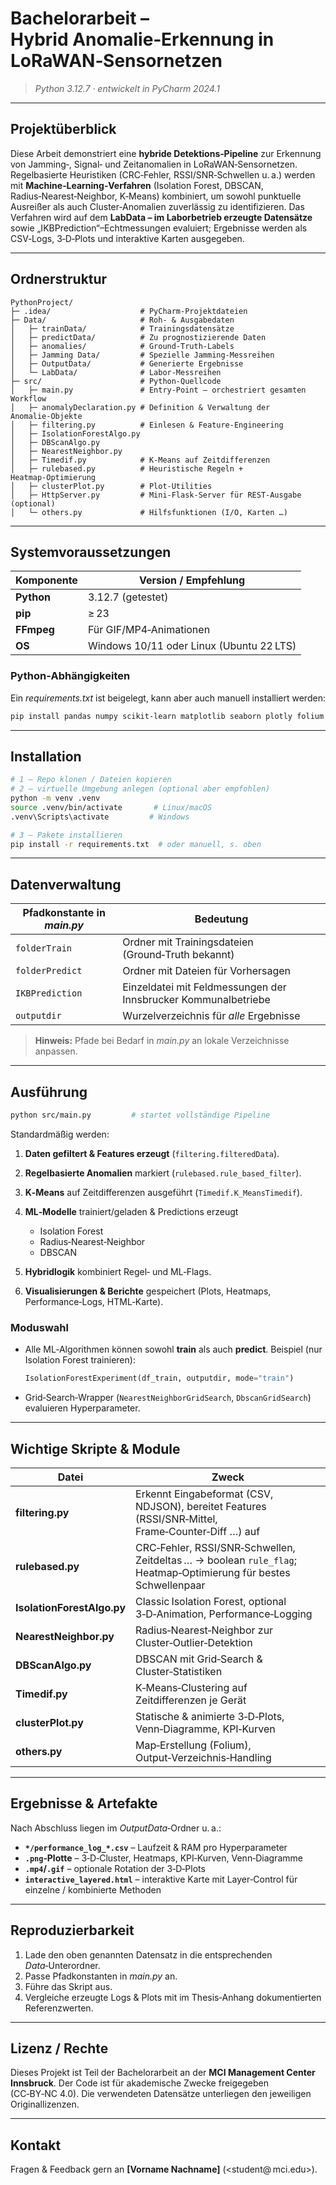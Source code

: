 # Bachelorarbeit – **Hybrid Anomalie‑Erkennung in LoRaWAN‑Sensornetzen**

> *Python 3.12.7 · entwickelt in PyCharm 2024.1*

---

## Projektüberblick <a name="projektüberblick"></a>

Diese Arbeit demonstriert eine **hybride Detektions‑Pipeline** zur Erkennung von Jamming‑, Signal‑ und Zeit­anomalien in LoRaWAN‑Sensornetzen.
Regelbasierte Heuristiken (CRC‑Fehler, RSSI/SNR‑Schwellen u. a.) werden mit **Machine‑Learning‑Verfahren** (Isolation Forest, DBSCAN, Radius‑Nearest‑Neighbor, K‑Means) kombiniert, um sowohl punktuelle Ausreißer als auch Cluster‑Anomalien zuverlässig zu identifizieren.
Das Verfahren wird auf dem **LabData – im Laborbetrieb erzeugte Datensätze** sowie „IKBPrediction“–Echt­messungen evaluiert; Ergebnisse werden als CSV‑Logs, 3‑D‑Plots und interaktive Karten ausgegeben.

---

## Ordnerstruktur <a name="ordnerstruktur"></a>

```
PythonProject/
├─ .idea/                    # PyCharm‑Projektdateien
├─ Data/                     # Roh‑ & Ausgabedaten
│   ├─ trainData/            # Trainings­datensätze
│   ├─ predictData/          # Zu prognostizierende Daten
│   ├─ anomalies/            # Ground‑Truth‑Labels
│   ├─ Jamming Data/         # Spezielle Jamming‑Messreihen
│   ├─ OutputData/           # Generierte Ergebnisse
│   └─ LabData/              # Labor‑Messreihen
├─ src/                      # Python‑Quellcode
│   ├─ main.py               # Entry‑Point – orchestriert gesamten Workflow
│   ├─ anomalyDeclaration.py # Definition & Verwaltung der Anomalie‑Objekte
│   ├─ filtering.py          # Einlesen & Feature‑Engineering
│   ├─ IsolationForestAlgo.py
│   ├─ DBScanAlgo.py
│   ├─ NearestNeighbor.py
│   ├─ Timedif.py            # K‑Means auf Zeitdifferenzen
│   ├─ rulebased.py          # Heuristische Regeln + Heatmap‑Optimierung
│   ├─ clusterPlot.py        # Plot‑Utilities
│   ├─ HttpServer.py         # Mini‑Flask‑Server für REST‑Ausgabe (optional)
│   └─ others.py             # Hilfsfunktionen (I/O, Karten …)
```

---

## Systemvoraussetzungen <a name="systemvoraussetzungen"></a>

| Komponente | Version / Empfehlung                     |
| ---------- | ---------------------------------------- |
| **Python** | 3.12.7 (getestet)                        |
| **pip**    | ≥ 23                                     |
| **FFmpeg** | Für GIF/MP4‑Animationen                  |
| **OS**     | Windows 10/11 oder Linux (Ubuntu 22 LTS) |

### Python‑Abhängigkeiten

Ein *requirements.txt* ist beigelegt, kann aber auch manuell installiert werden:

```bash
pip install pandas numpy scikit-learn matplotlib seaborn plotly folium matplotlib-venn psutil joblib tqdm
```

---

## Installation <a name="installation"></a>

```bash
# 1 – Repo klonen / Dateien kopieren
# 2 – virtuelle Umgebung anlegen (optional aber empfohlen)
python -m venv .venv
source .venv/bin/activate       # Linux/macOS
.venv\Scripts\activate         # Windows

# 3 – Pakete installieren
pip install -r requirements.txt  # oder manuell, s. oben
```

---

## Datenverwaltung <a name="datenverwaltung"></a>

| Pfadkonstante in *main.py* | Bedeutung                                                      |
| -------------------------- | -------------------------------------------------------------- |
| `folderTrain`              | Ordner mit Trainingsdateien (Ground‑Truth bekannt)             |
| `folderPredict`            | Ordner mit Dateien für Vorhersagen                             |
| `IKBPrediction`            | Einzeldatei mit Feldmessungen der Innsbrucker Kommunalbetriebe |
| `outputdir`                | Wurzelverzeichnis für *alle* Ergebnisse                        |

> **Hinweis:** Pfade bei Bedarf in *main.py* an lokale Verzeichnisse anpassen.

---

## Ausführung <a name="ausfuehrung"></a>

```bash
python src/main.py         # startet vollständige Pipeline
```

Standardmäßig werden:

1. **Daten gefiltert & Features erzeugt** (`filtering.filteredData`).
2. **Regelbasierte Anomalien** markiert (`rulebased.rule_based_filter`).
3. **K‑Means** auf Zeitdifferenzen ausgeführt (`Timedif.K_MeansTimedif`).
4. **ML‑Modelle** trainiert/geladen & Predictions erzeugt

   * Isolation Forest
   * Radius‑Nearest‑Neighbor
   * DBSCAN
5. **Hybridlogik** kombiniert Regel‑ und ML‑Flags.
6. **Visualisierungen & Berichte** gespeichert (Plots, Heatmaps, Performance‑Logs, HTML‑Karte).

### Moduswahl

* Alle ML‑Algorithmen können sowohl **train** als auch **predict**.
  Beispiel (nur Isolation Forest trainieren):

  ```python
  IsolationForestExperiment(df_train, outputdir, mode="train")
  ```
* Grid‑Search‑Wrapper (`NearestNeighborGridSearch`, `DbscanGridSearch`) evaluieren Hyper­parameter.

---

## Wichtige Skripte & Module <a name="module"></a>

| Datei                      | Zweck                                                                                                            |
| -------------------------- | ---------------------------------------------------------------------------------------------------------------- |
| **filtering.py**           | Erkennt Eingabeformat (CSV, NDJSON), bereitet Features (RSSI/SNR‑Mittel, Frame‑Counter‑Diff …) auf               |
| **rulebased.py**           | CRC‑Fehler, RSSI/SNR‑Schwellen, Zeitdeltas … → boolean `rule_flag`; Heatmap‑Optimierung für bestes Schwellenpaar |
| **IsolationForestAlgo.py** | Classic Isolation Forest, optional 3‑D‑Animation, Performance‑Logging                                            |
| **NearestNeighbor.py**     | Radius‑Nearest‑Neighbor zur Cluster‑Outlier‑Detektion                                                            |
| **DBScanAlgo.py**          | DBSCAN mit Grid‑Search & Cluster‑Statistiken                                                                     |
| **Timedif.py**             | K‑Means‑Clustering auf Zeitdifferenzen je Gerät                                                                  |
| **clusterPlot.py**         | Statische & animierte 3‑D‑Plots, Venn‑Diagramme, KPI‑Kurven                                                      |
| **others.py**              | Map‑Erstellung (Folium), Output‑Verzeichnis‑Handling                                                             |

---

## Ergebnisse & Artefakte <a name="ergebnisse"></a>

Nach Abschluss liegen im *OutputData*‑Ordner u. a.:

* **`*/performance_log_*.csv`** – Laufzeit & RAM pro Hyperparameter
* **`.png`‑Plotte** – 3‑D‑Cluster, Heatmaps, KPI‑Kurven, Venn‑Diagramme
* **`.mp4`/`.gif`** – optionale Rotation der 3‑D‑Plots
* **`interactive_layered.html`** – interaktive Karte mit Layer‑Control für einzelne / kombinierte Methoden

---

## Reproduzierbarkeit

1. Lade den oben genannten Datensatz in die entsprechenden *Data*‑Unterordner.
2. Passe Pfadkonstanten in *main.py* an.
3. Führe das Skript aus.
4. Vergleiche erzeugte Logs & Plots mit im Thesis‑Anhang dokumentierten Referenzwerten.

---

## Lizenz / Rechte

Dieses Projekt ist Teil der Bachelorarbeit an der **MCI Management Center Innsbruck**.
Der Code ist für akademische Zwecke freigegeben (CC‑BY‑NC 4.0).
Die verwendeten Datensätze unterliegen den jeweiligen Original­lizenzen.

---

## Kontakt

Fragen & Feedback gern an **\[Vorname Nachname]** (\<student@ mci.edu>).
